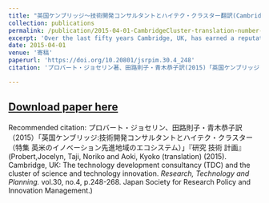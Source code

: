 ```yaml
---
title: "英国ケンブリッジ～技術開発コンサルタントとハイテク・クラスター翻訳(Cambridge UK:The technology development consultancy and the cluster of science and technology innovation)"  
collection: publications
permalink: /publication/2015-04-01-CambridgeCluster-translation-number-21
excerpt: 'Over the last fifty years Cambridge, UK, has earned a reputation as a cluster of science and technology innovation. The role of the University of Cambridge tends to be over-emphasised in the academic literature. It undoubtedly plays an important enabling function in attracting capable people and in performing world class research, but this does not entirely explain the robustness of surrounding eco-system that has grown organically over the past few decades. The first part of this paper discusses the components of that eco-system and the scale of the scientific cluster that has emerged. In the remainder of the paper the focus lies on a type of R&D service firm, the technology development consultancy, TDC, that has played a very significant role in the growth and reputation of the Cambridge cluster. The business model operated by TDCs- financing the development of proprietary technologies that may eventually be licensed or spun out by conducting contract research for other companies- is discussed at some length. The paper argues that the TDC business model offers a variety of paths to growth and that its flexibility contributes significantly to these firms' longevity. Their role in the Cambridge cluster deserves to be better understood. 注　著者名の「杏子」は「恭子」の誤り'
date: 2015-04-01
venue: '寄稿'
paperurl: 'https://doi.org/10.20801/jsrpim.30.4_248'  
citation: 'プロバート・ジョセリン著、田路則子・青木恭子訳(2015)「英国ケンブリッジ:技術開発コンサルタントとハイテク・クラスター（特集 英米のイノベーション先進地域のエコシステム）」『研究 技術 計画』2015年30巻4号、p.248-268 (Probert,Jocelyn, Taji, Noriko and Aoki, Kyoko (translation) (2015). Cambridge, UK.The technology development consultancy and the cluster of science and technology innovation. <i>Research, Technology and Planning</i> vol.30,no.4, p.248-268.Japan Society for Research Policy and Innovation Management.'  

---
```


## [Download paper here](https://www.jstage.jst.go.jp/article/jsrpim/30/4/30_KJ00010257144/_pdf/-char/ja)

Recommended citation: プロバート・ジョセリン、田路則子・青木恭子訳（2015）「英国ケンブリッジ:技術開発コンサルタントとハイテク・クラスター（特集 英米のイノベーション先進地域のエコシステム）」『研究 技術 計画』 (Probert,Jocelyn, Taji, Noriko and Aoki, Kyoko (translation) (2015). Cambridge, UK: The technology development consultancy (TDC) and the cluster of science and technology innovation. <i>Research, Technology and Planning.</i> vol.30, no.4, p.248-268. Japan Society for Research Policy and Innovation Management.)
